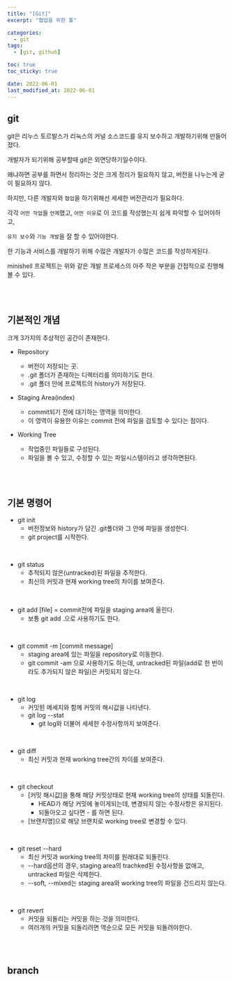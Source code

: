 ```yaml
---
title: "[Git]"
excerpt: "협업을 위한 툴"

categories:
  - git
tags:
  - [git, github]

toc: true
toc_sticky: true

date: 2022-06-01
last_modified_at: 2022-06-01
---
```



## git

git은 리누스 토르발스가 리눅스의 커널 소스코드를 유지 보수하고 개발하기위해 만들어졌다.  

개발자가 되기위해 공부할때 git은 외면당하기일수이다.  

왜냐하면 공부를 하면서 정리하는 것은 크게 정리가 필요하지 않고, 버전을 나누는게 굳이 필요하지 않다.  

하지만, 다른 개발자와 `협업`을 하기위해선 세세한 버전관리가 필요하다.  

각각 `어떤 작업`을 `언제`했고, `어떤 이유`로 이 코드를 작성했는지 쉽게 파악할 수 있어야하고,  

`유지 보수`와 `기능 개발`을 잘 할 수 있어야한다.  

한 기능과 서비스를 개발하기 위해 수많은 개발자가 수많은 코드를 작성하게된다.  

minishell 프로젝트는 위와 같은 개발 프로세스의 아주 작은 부분을 간접적으로 진행해볼 수 있다.  

<br>
<br>

## 기본적인 개념

크게 3가지의 추상적인 공간이 존재한다.  

- Repository
  - 버전이 저장되는 곳.
  - .git 폴더가 존재하는 디렉터리를 의미하기도 한다.
  - .git 폴더 안에 프로젝트의 history가 저장된다.

- Staging Area(index)
  - commit되기 전에 대기하는 영역을 의미한다.
  - 이 영역이 유용한 이유는 commit 전에 파일을 검토할 수 있다는 점이다.

- Working Tree
  - 작업중인 파일들로 구성된다.
  - 파일을 볼 수 있고, 수정할 수 있는 파일시스템이라고 생각하면된다.

<br><br>

## 기본 명령어

- git init
  - 버전정보와 history가 담긴 .git폴더와 그 안에 파일을 생성한다.
  - git project를 시작한다.

<br>

- git status
  - 추적되지 않은(untracked)된 파일을 추적한다.
  - 최신의 커밋과 현재 working tree의 차이를 보여준다.

<br>

- git add [file]
  = commit전에 파일을 staging area에 올린다.
  - 보통 git add .으로 사용하기도 한다.

<br>

- git commit -m [commit message]
  - staging area에 있는 파일을 repository로 이동한다.
  - git commit -am 으로 사용하기도 하는데, untracked된 파일(add로 한 번이라도 추가되지 않은 파일)은 커밋되지 않는다.

<br>

- git log
  - 커밋된 메세지와 함께 커밋의 해시값을 나타낸다.
  - git log --stat
    - git log와 더불어 세세한 수정사항까지 보여준다.

<br>

- git diff
  - 최신 커밋과 현재 working tree간의 차이를 보여준다.

<br>

- git checkout
  - [커밋 해시값]을 통해 해당 커밋상태로 현재 working tree의 상태를 되돌린다.
    - HEAD가 해당 커밋에 놓이게되는데, 변경되지 않는 수정사항은 유지된다.
    - 되돌아오고 싶다면 - 를 하면 된다.
  - [브랜치명]으로 해당 브랜치로 working tree로 변경할 수 있다.  

<br>

- git reset --hard
  - 최신 커밋과 working tree의 차이를 원래대로 되돌린다.
  - --hard옵션의 경우, staging area의 trachked된 수정사항을 없애고, untracked 파일은 삭제한다.
  - --soft, --mixed는 staging area와 working tree의 파일을 건드리지 않는다.

<br>

- git revert
  - 커밋을 되돌리는 커밋을 하는 것을 의미한다.
  - 여러개의 커밋을 되돌리려면 역순으로 모든 커밋을 되돌려야한다.

<br><br>

## branch

